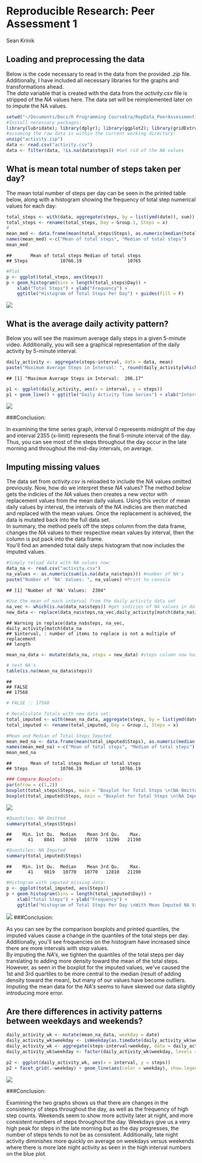 # Reproducible Research: Peer Assessment 1
Sean Krinik  


## Loading and preprocessing the data

Below is the code necessary to read in the data from the provided *.zip* file. Additionally, I have included all necessary libraries for the graphs and transformations ahead.   
The *data* variable that is created with the data from the *activity.csv* file is stripped of the *NA* values here. The data set will be reimplemented later on to impute the NA values.  


```r
setwd("~/Documents/Docs/R Programming CourseEra/RepData_PeerAssessment1")
#Install necessary packages:
library(lubridate); library(dplyr); library(ggplot2); library(gridExtra); library(timeDate)
#assuming the raw data is within the current working directory:
unzip("activity.zip")
data <- read.csv("activity.csv")
data <- filter(data, !is.na(data$steps)) #Get rid of the NA values
```

## What is mean total number of steps taken per day?

The mean total number of steps per day can be seen in the printed table below, along with a histogram showing the frequency of total step numerical values for each day:  


```r
total_steps <- with(data, aggregate(steps, by = list(ymd(date)), sum))
total_steps <- rename(total_steps, Day = Group.1, Steps = x)
#
mean_med <- data.frame(mean(total_steps$Steps), as.numeric(median(total_steps$Steps)), row.names = "Steps")
names(mean_med) <-c("Mean of total steps", "Median of total steps")
mean_med
```

```
##       Mean of total steps Median of total steps
## Steps            10766.19                 10765
```

```r
#Plot
p <- ggplot(total_steps, aes(Steps))
p + geom_histogram(bins = length(total_steps$Day)) + 
    xlab("Total Steps") + ylab("Frequency") +
    ggtitle("Histogram of Total Steps Per Day") + guides(fill = F)
```

![](PA1_template_files/figure-html/unnamed-chunk-2-1.png)


## What is the average daily activity pattern?

Below you will see the maximum average daily steps in a given 5-minute video. Additionally, you will see a graphical representation of the daily activity by 5-minute interval. 


```r
daily_activity <- aggregate(steps~interval, data = data, mean)
paste("Maximum Average Steps in Interval: ", round(daily_activity[which.max(daily_activity$steps), ]$steps, digits = 2))
```

```
## [1] "Maximum Average Steps in Interval:  206.17"
```

```r
p1 <- ggplot(daily_activity, aes(x = interval, y = steps)) 
p1 + geom_line() + ggtitle("Daily Activity Time Series") + xlab("Interval Number") + ylab("Average Steps \n(per day, by interval)")
```

![](PA1_template_files/figure-html/unnamed-chunk-3-1.png)

###Conclusion:

In examining the time series graph, interval 0 represents midnight of the day and interval 2355 (x-limit) represents the final 5-minute interval of the day. Thus, you can see most of the steps throughout the day occur in the late morning and throughout the mid-day intervals, on average.

## Imputing missing values

The data set from *activity.csv* is reloaded to include the *NA* values omitted previously. Now, how do we interpret these *NA* values? The method below gets the indicies of the *NA* values then creates a new vector with replacement values from the mean daily values. Using this vector of mean daily values by interval, the intervals of the *NA* indicies are then matched and replaced with the mean values. Once the replacement is achieved, the data is mutated back into the full data set.  
In summary, the method peels off the steps column from the data frame, changes the *NA* values to their respective mean values by interval, then the column is put pack into the data frame.  
You'll find an amended total daily steps histogram that now includes the imputed values.


```r
#Simply reload data with NA values now:
data_na <- read.csv("activity.csv")
na_values <- as.numeric(sum(is.na(data_na$steps))) #number of NA's
paste("Number of 'NA' Values: ", na_values) #Print to console
```

```
## [1] "Number of 'NA' Values:  2304"
```

```r
#Use the mean of each interval from the daily activity data set
na_vec <- which(is.na(data_na$steps)) #get indicies of NA values in dataset
new_data <- replace(data_na$steps,na_vec,daily_activity[match(data_na$interval, daily_activity$interval), ]$steps) #replace the indicies of NA values with the matched intervals from the daily_activity data frame that has the daily means.
```

```
## Warning in replace(data_na$steps, na_vec, daily_activity[match(data_na
## $interval, : number of items to replace is not a multiple of replacement
## length
```

```r
mean_na_data <- mutate(data_na, steps = new_data) #steps column now has replaced data in steps column

# test NA's
table(is.na(mean_na_data$steps))
```

```
## 
## FALSE 
## 17568
```

```r
# FALSE :: 17568 

# Recalculate Totals with new data set:
total_imputed <- with(mean_na_data, aggregate(steps, by = list(ymd(date)), sum))
total_imputed <- rename(total_imputed, Day = Group.1, Steps = x)

#Mean and Median of Total Steps Imputed
mean_med_na <- data.frame(mean(total_imputed$Steps), as.numeric(median(total_imputed$Steps)), row.names = "Steps")
names(mean_med_na) <-c("Mean of total steps", "Median of total steps")
mean_med_na
```

```
##       Mean of total steps Median of total steps
## Steps            10766.19              10766.19
```

```r
### Compare Boxplots: 
par(mfrow = c(1,2))
boxplot(total_steps$Steps, main = "Boxplot for Total Steps \n(NA Omitted)", ylab = "Total Steps")
boxplot(total_imputed$Steps, main = "Boxplot for Total Steps \n(NA Imputed)", ylab = "Total Steps")
```

![](PA1_template_files/figure-html/unnamed-chunk-4-1.png)

```r
#Quantiles: NA Omitted 
summary(total_steps$Steps) 
```

```
##    Min. 1st Qu.  Median    Mean 3rd Qu.    Max. 
##      41    8841   10760   10770   13290   21190
```

```r
#Quantiles: NA Imputed
summary(total_imputed$Steps)
```

```
##    Min. 1st Qu.  Median    Mean 3rd Qu.    Max. 
##      41    9819   10770   10770   12810   21190
```

```r
#Histogram with imputed missing data:
p <- ggplot(total_imputed, aes(Steps))
p + geom_histogram(bins = length(total_imputed$Day)) + 
    xlab("Total Steps") + ylab("Frequency") +
    ggtitle("Histogram of Total Steps Per Day \nWith Mean Imputed NA Values ") + guides(fill = F)
```

![](PA1_template_files/figure-html/unnamed-chunk-4-2.png)
###Conclusion:

As you can see by the comparison boxplots and printed quantiles, the imputed values cause a change in the quantiles of the total steps per day. Additionally, you'll see frequencies on the histogram have increased since there are more intervals with step values.  
By imputing the *NA's*, we tighten the quantiles of the total steps per day translating to adding more density toward the mean of the total steps. However, as seen in the boxplot for the imputed values, we've caused the 1st and 3rd quartiles to be more central to the median (result of adding density toward the mean), but many of our values have become outliers. Imputing the mean data for the *NA's* seems to have skewed our data slightly introducing more error. 

## Are there differences in activity patterns between weekdays and weekends?

```r
daily_activity_wk <- mutate(mean_na_data, weekday = date)
daily_activity_wk$weekday <- isWeekday(as.timeDate(daily_activity_wk$weekday))
daily_activity_wk <- aggregate(steps~interval+weekday, data = daily_activity_wk, mean)
daily_activity_wk$weekday <- factor(daily_activity_wk$weekday, levels = c(TRUE, FALSE), labels = c("Weekday", "Weekend"))

p2 <- ggplot(daily_activity_wk, aes(x = interval, y = steps))
p2 + facet_grid(.~weekday) + geom_line(aes(color = weekday), show.legend = F) + guides(fill = F)+ ggtitle("Average Number of Steps Taken on Weekday/Weekend") + xlab("Interval") + ylab("Average Number of Steps")
```

![](PA1_template_files/figure-html/unnamed-chunk-5-1.png)

###Conclusion:

Examining the two graphs shows us that there are changes in the consistency of steps throughout the day, as well as the frequency of high step counts. Weekends seem to show more activity later at night, and more consistent numbers of steps throughout the day. Weekdays give us a very high peak for steps in the late morning but as the day progresses, the number of steps tends to not be as consistent. Additionally, late night activity diminishes more quickly on average on weekdays versus weekends where there is more late night activity as seen in the high interval numbers on the blue plot. 
